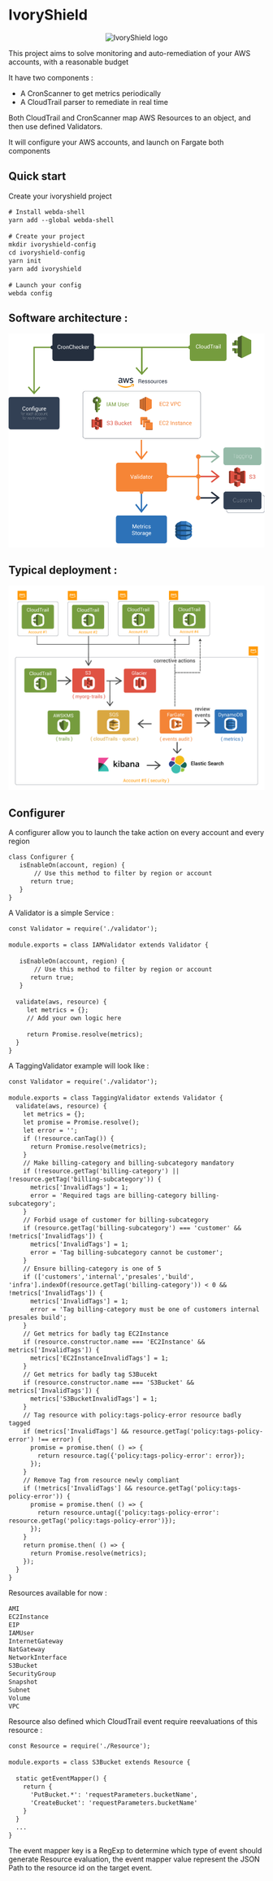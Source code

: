 # IvoryShield

<p align="center">
  <img src="/wui/images/logo.png" alt="IvoryShield logo"/>
</p>

This project aims to solve monitoring and auto-remediation of your AWS accounts, with a reasonable budget

It have two components :
 - A CronScanner to get metrics periodically
 - A CloudTrail parser to remediate in real time

Both CloudTrail and CronScanner map AWS Resources to an object, and then use defined Validators.

It will configure your AWS accounts, and launch on Fargate both components

## Quick start

Create your ivoryshield project

```
# Install webda-shell
yarn add --global webda-shell

# Create your project
mkdir ivoryshield-config
cd ivoryshield-config
yarn init
yarn add ivoryshield

# Launch your config
webda config
```

## Software architecture :

![Software architecture](docs/architecture.png)

## Typical deployment :

![Typical deployment](docs/deployment.png)

## Configurer

A configurer allow you to launch the take action on every account and every region

```
class Configurer {
   isEnableOn(account, region) {
   	   // Use this method to filter by region or account
      return true;
   }
}

```

A Validator is a simple Service :

```
const Validator = require('./validator');

module.exports = class IAMValidator extends Validator {

   isEnableOn(account, region) {
   	   // Use this method to filter by region or account
      return true;
   }

  validate(aws, resource) {
  	 let metrics = {};
  	 // Add your own logic here

  	 return Promise.resolve(metrics);
  }
}
```

A TaggingValidator example will look like :

```
const Validator = require('./validator');

module.exports = class TaggingValidator extends Validator {
  validate(aws, resource) {
    let metrics = {};
    let promise = Promise.resolve();
    let error = '';
    if (!resource.canTag()) {
      return Promise.resolve(metrics);
    }
    // Make billing-category and billing-subcategory mandatory
    if (!resource.getTag('billing-category') || !resource.getTag('billing-subcategory')) {
      metrics['InvalidTags'] = 1;
      error = 'Required tags are billing-category billing-subcategory';
    }
    // Forbid usage of customer for billing-subcategory
    if (resource.getTag('billing-subcategory') === 'customer' && !metrics['InvalidTags']) {
      metrics['InvalidTags'] = 1;
      error = 'Tag billing-subcategory cannot be customer';
    }
    // Ensure billing-category is one of 5
    if (['customers','internal','presales','build', 'infra'].indexOf(resource.getTag('billing-category')) < 0 && !metrics['InvalidTags']) {
      metrics['InvalidTags'] = 1;
      error = 'Tag billing-category must be one of customers internal presales build';
    }
    // Get metrics for badly tag EC2Instance
    if (resource.constructor.name === 'EC2Instance' && metrics['InvalidTags']) {
      metrics['EC2InstanceInvalidTags'] = 1;
    }
    // Get metrics for badly tag S3Bucekt
    if (resource.constructor.name === 'S3Bucket' && metrics['InvalidTags']) {
      metrics['S3BucketInvalidTags'] = 1;
    }
    // Tag resource with policy:tags-policy-error resource badly tagged
    if (metrics['InvalidTags'] && resource.getTag('policy:tags-policy-error') !== error) {
      promise = promise.then( () => {
        return resource.tag({'policy:tags-policy-error': error});
      });
    }
    // Remove Tag from resource newly compliant
    if (!metrics['InvalidTags'] && resource.getTag('policy:tags-policy-error')) {
      promise = promise.then( () => {
        return resource.untag({'policy:tags-policy-error': resource.getTag('policy:tags-policy-error')});
      });
    }
    return promise.then( () => {
      return Promise.resolve(metrics);
    });
  }
}
```

Resources available for now :

```
AMI
EC2Instance
EIP
IAMUser
InternetGateway
NatGateway
NetworkInterface
S3Bucket
SecurityGroup
Snapshot
Subnet
Volume
VPC
```

Resource also defined which CloudTrail event require reevaluations of this resource :

```
const Resource = require('./Resource');

module.exports = class S3Bucket extends Resource {

  static getEventMapper() {
    return {
      'PutBucket.*': 'requestParameters.bucketName',
      'CreateBucket': 'requestParameters.bucketName'
    }
  }
  ...
}
```

The event mapper key is a RegExp to determine which type of event should generate Resource evaluation, the event mapper value represent the JSON Path to the resource id on the target event.
